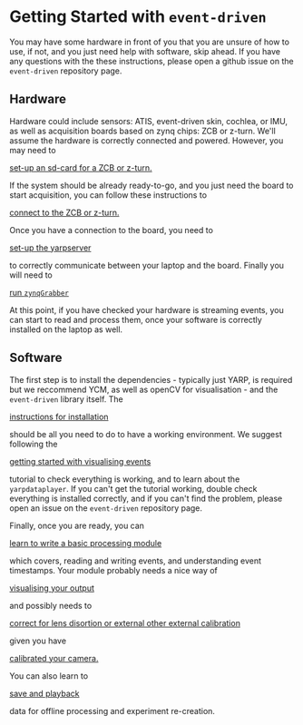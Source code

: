 # Getting Started with `event-driven`

You may have some hardware in front of you that you are unsure of how to use, if not, and you just need help with software, skip ahead. If you have any questions with the these instructions, please open a github issue on the `event-driven` repository page.

## Hardware

Hardware could include sensors: ATIS, event-driven skin, cochlea, or IMU, as well as acquisition boards based on zynq chips: ZCB or z-turn. We'll assume the hardware is correctly connected and powered. However, you may need to

[set-up an sd-card for a ZCB or z-turn.](howtosetupSD.md)

If the system should be already ready-to-go, and you just need the board to start acquisition, you can follow these instructions to

[connect to the ZCB or z-turn.](connect_to_zcb.md)

Once you have a connection to the board, you need to

[set-up the yarpserver](setup_yarpserver.md)

to correctly communicate between your laptop and the board. Finally you will need to

[run `zynqGrabber`](zynqGrabber.md)

At this point, if you have checked your hardware is streaming events, you can start to read and process them, once your software is correctly installed on the laptop as well.

## Software

The first step is to install the dependencies  - typically just YARP, is required but we reccommend YCM, as well as openCV for visualisation - and the `event-driven` library itself. The

[instructions for installation](full_installation.md)

should be all you need to do to have a working environment. We suggest following the

[getting started with visualising events](1viewer.md)

tutorial to check everything is working, and to learn about the `yarpdataplayer`. If you can't get the tutorial working, double check everything is installed correctly, and if you can't find the problem, please open an issue on the `event-driven` repository page.

Finally, once you are ready, you can

[learn to write a basic processing module](example_module.md)

which covers, reading and writing events, and understanding event timestamps. Your module probably needs a nice way of

[visualising your output]()

and possibly needs to

[correct for lens disortion or external other external calibration]()

given you have

[calibrated your camera.](2calibration.md)

You can also learn to

[save and playback]()

data for offline processing and experiment re-creation.

